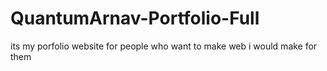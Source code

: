 # QuantumArnav-Portfolio-Full
its my porfolio website for people who want to make web i would make for them
